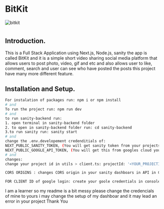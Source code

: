 # BitKit

![bitkit](https://user-images.githubusercontent.com/81036521/181883714-8ff88c3b-1c2e-4418-90c1-3f6891348041.JPG)

#
## Introduction.

This is a Full Stack Application using Next.js, Node.js, sanity the app is called BitKit and it is a simple short video sharing social media platform that allows users to post photo, video, gif and etc and also allows user to like, comment, search and user can see who have posted the posts this project have many more different feature.

## Installation and Setup.

 ```bash
For instalation of packages run: npm i or npm install
# and
To run the project run: npm run dev
# and
to run sanity-backend run:
1. open terminal in sanity-backend folder
2. to open in sanity-backend folder run: cd sanity-backend
3.to run sanity run: sanity start
# and 
change the .env.developement credenditials of:
NEXT_PUBLIC_SANITY_TOKEN, (You will get sanity token from your projects sanity dashboard In API in Tokens)
NEXT_PUBLIC_GOOGLE_API_TOKEN, (You will get this from googles cloud yours projects CLIIENT ID)
# and
changes:
change your project id in utils > client.ts: projectId: '<YOUR_PROJECTID>', (You will get this from yours projects sanity dashboard).

CORS ORIGINS : changes CORS origin in your sanity dashboars in API in CORS origins and also in the google console.google.cloud your apps CORS

FOR CLIENT ID of google login: create your goole credentials in console.google.cloud create your OAuth client and copy thee google client id and paste it in env.developement in NEXT_PUBLIC_GOOGLE_API_TOKEN.
```

I am a learner so my readme is a bit messy
please change the credencials of mine to yours i may change the setup of my dashboar and it may lead an error in your project
Thank You
